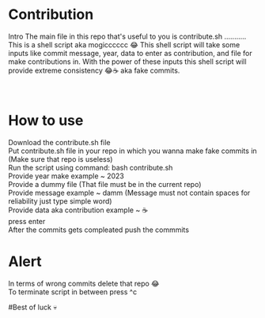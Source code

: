 # Contribution

Intro
The main file in this repo that's useful to you is contribute.sh ........... This is a shell script aka mogicccccc 😂 This shell script will take some inputs like commit message, year, data to enter as contribution, and file for make contributions in. With the power of these inputs this shell script will provide extreme consistency 😂☕️ aka fake commits.

<br>

<h1>How to use </h1>
Download the contribute.sh file
<br>
Put contribute.sh file in your repo in which you wanna make fake commits in (Make sure that repo is useless)
<br>
Run the script using command:         bash contribute.sh 
<br>
Provide year make example ~ 2023
<br>
Provide a dummy file (That file must be in the current repo)
<br>
Provide message example ~ damm (Message must not contain spaces for reliability just type simple word)
<br>
Provide data aka contribution example ~ ☕️
<br>
press enter 
<br>
After the commits gets compleated push the commmits
<br>

<h1>Alert</h1>
In terms of wrong commits delete that repo 😂
<br>
To terminate script in between press ^c

#Best of luck 💀
